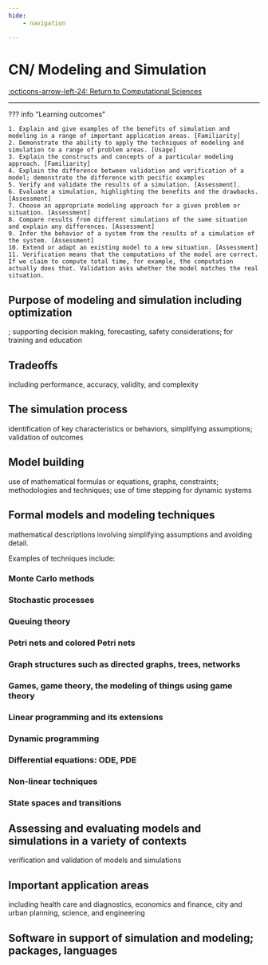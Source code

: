 ```yaml
---
hide:
    - navigation 

---
```


# CN/ Modeling and Simulation

[:octicons-arrow-left-24: Return to Computational Sciences](/Bodies-of-Knowledge/Computational-Sciences/)

---

??? info "Learning outcomes"

    1. Explain and give examples of the benefits of simulation and modeling in a range of important application areas. [Familiarity]
    2. Demonstrate the ability to apply the techniques of modeling and simulation to a range of problem areas. [Usage]
    3. Explain the constructs and concepts of a particular modeling approach. [Familiarity]
    4. Explain the difference between validation and verification of a model; demonstrate the difference with pecific examples
    5. Verify and validate the results of a simulation. [Assessment].
    6. Evaluate a simulation, highlighting the benefits and the drawbacks. [Assessment]
    7. Choose an appropriate modeling approach for a given problem or situation. [Assessment]
    8. Compare results from different simulations of the same situation and explain any differences. [Assessment]
    9. Infer the behavior of a system from the results of a simulation of the system. [Assessment]
    10. Extend or adapt an existing model to a new situation. [Assessment]
    11. Verification means that the computations of the model are correct. If we claim to compute total time, for example, the computation actually does that. Validation asks whether the model matches the real situation.

## Purpose of modeling and simulation including optimization

; supporting decision making, forecasting, safety considerations; for training and education
  
## Tradeoffs

including performance, accuracy, validity, and complexity

## The simulation process

identification of key characteristics or behaviors, simplifying assumptions; validation of outcomes

## Model building

use of mathematical formulas or equations, graphs, constraints; methodologies and techniques; use of time stepping for dynamic systems

## Formal models and modeling techniques

mathematical descriptions involving simplifying assumptions and avoiding detail. 

Examples of techniques include:

### Monte Carlo methods

### Stochastic processes

### Queuing theory

### Petri nets and colored Petri nets

### Graph structures such as directed graphs, trees, networks

### Games, game theory, the modeling of things using game theory

### Linear programming and its extensions

### Dynamic programming

### Differential equations: ODE, PDE

### Non-linear techniques

### State spaces and transitions

## Assessing and evaluating models and simulations in a variety of contexts

verification and validation of models and simulations

## Important application areas

including health care and diagnostics, economics and finance, city and urban planning, science, and engineering

## Software in support of simulation and modeling; packages, languages
